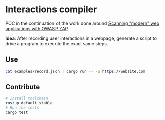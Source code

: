 # Interactions compiler

POC in the continuation of the work done around [Scanning "modern" web applications with OWASP ZAP](https://blog.xaviermaso.com/2018/10/01/Scanning-modern-web-applications-with-OWASP-ZAP.html).

**Idea**:
After recording user interactions in a webpage, generate a script to drive a program to execute the exact same steps.


## Use

```sh
cat examples/record.json | cargo run -- -u https://website.com
```

## Contribute

```sh
# Install toolchain
rustup default stable
# Run the tests
cargo test
```
